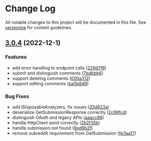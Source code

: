 # Change Log

All notable changes to this project will be documented in this file. See [versionize](https://github.com/versionize/versionize) for commit guidelines.

<a name="3.0.4"></a>
## [3.0.4](https://www.github.com/kyleratti/SnooBrowser/releases/tag/v3.0.4) (2022-12-1)

### Features

* add error handling to endpoint calls ([229d7f6](https://www.github.com/kyleratti/SnooBrowser/commit/229d7f6fc9dcac84f543254349fc507b254de933))
* submit and distinguish comments ([7bdbbb6](https://www.github.com/kyleratti/SnooBrowser/commit/7bdbbb64899eedadfd298db3dcf34e59979f9e63))
* support deleting comments ([000a312](https://www.github.com/kyleratti/SnooBrowser/commit/000a312bc6a3316bea37bc11fbf952b130f3f7e2))
* support editing comments ([ba0b849](https://www.github.com/kyleratti/SnooBrowser/commit/ba0b849edb0ff2b26c15dda57366bb79a03370bb))

### Bug Fixes

* add IDisposableAnalyzers, fix issues ([33d623a](https://www.github.com/kyleratti/SnooBrowser/commit/33d623ab06b0d7962a0479c100acd5308cbbeabe))
* deserialize GetSubmissionResponse correctly ([2c99fcd](https://www.github.com/kyleratti/SnooBrowser/commit/2c99fcd7cc37f1c986e356d6992d01369657899d))
* distinguish OAuth and legacy APIs ([aaacc86](https://www.github.com/kyleratti/SnooBrowser/commit/aaacc862764734baaf0c752ee9381e0083afb3e4))
* handle HttpClient send correctly ([2b2f35b](https://www.github.com/kyleratti/SnooBrowser/commit/2b2f35bdeb1c93fdb0a6be8a719cc3b919b5b392))
* handle submission not found ([8ed9b2f](https://www.github.com/kyleratti/SnooBrowser/commit/8ed9b2f2c9d1d6ee10187c6e41d005b3314d8cb5))
* remove subreddit requirement from GetSubmission ([fe3aa17](https://www.github.com/kyleratti/SnooBrowser/commit/fe3aa17c95178773226163ce9a6e0a0fe29aac82))

